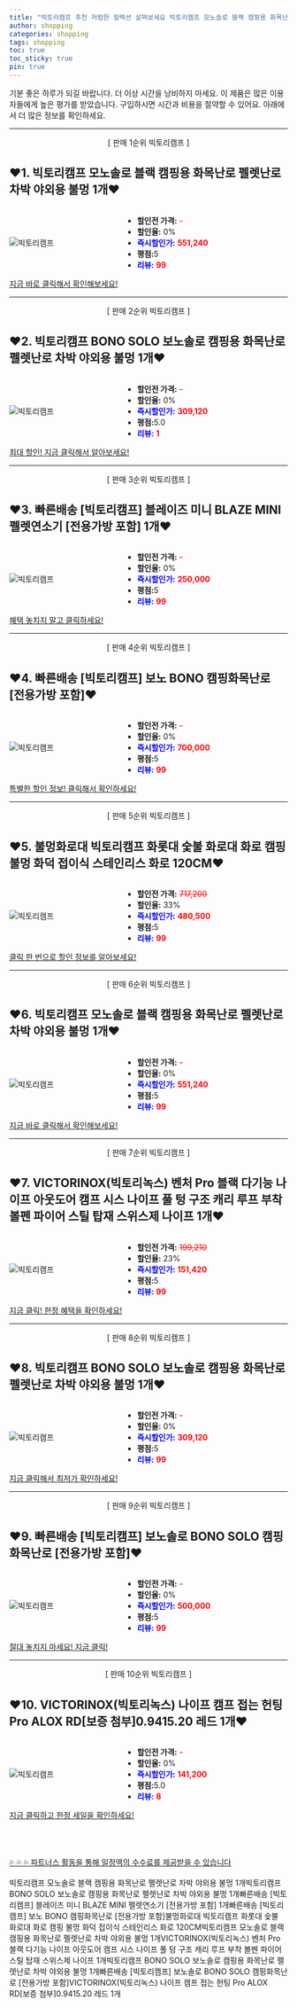 ```yaml
---
title: "빅토리캠프 추천 저렴한 컬렉션 살펴보세요 빅토리캠프 모노솔로 블랙 캠핑용 화목난로"
author: shopping
categories: shopping
tags: shopping
toc: true
toc_sticky: true
pin: true
---
```

기분 좋은 하루가 되길 바랍니다. 더 이상 시간을 낭비하지 마세요. 이 제품은 많은 이용자들에게 높은 평가를 받았습니다. 구입하시면 시간과 비용을 절약할 수 있어요. 아래에서 더 많은 정보를 확인하세요.

---
<p class="toplist" style="margin: 0 auto; display: block; width: fit-content;">[ 판매 1순위 빅토리캠프 ]</p>

<h2><strong>❤️1. 빅토리캠프 모노솔로 블랙 캠핑용 화목난로 펠렛난로 차박 야외용 불멍 1개❤️</strong></h2>

<div style="display: flex; align-items: center;">
    <div style="flex: 0.4;">
        <img src="https://thumbnail7.coupangcdn.com/thumbnails/remote/230x230ex/image/vendor_inventory/182f/8148bde7415a3abad5ce3c45bf40b3acf6a9a7aa4c6f4e40d8298de1f4f9.jpg" alt="빅토리캠프" style="max-width: 100%;">
    </div>
    <div style="flex: 0.6; margin-left: 10px;">
        <ul>
            <li><strong>할인전 가격:</strong> <del style="color: red;">-</del></li>
            <li><strong>할인율:</strong> 0%</li>
            <li><span style='color:blue'><strong>즉시할인가:</strong></span> <span style='color:red'><strong>551,240</strong></span></li>
            <li><strong>평점:</strong>5</li>
            <li><span style='color:blue'><strong>리뷰:</strong></span> <span style='color:red'><strong>99</strong></span></li>
        </ul>
    </div>
</div>
<div class="center">
    <a href="https://selin100587001.github.io?lptag=AF9450613&subid=githubio&pageKey=7560448223&traceid=V0-153&itemId=19917282348&vendorItemId=85424342582" class="myButton">
        지금 바로 클릭해서 확인해보세요!
    </a>
</div>


---
<p class="toplist" style="margin: 0 auto; display: block; width: fit-content;">[ 판매 2순위 빅토리캠프 ]</p>

<h2><strong>❤️2. 빅토리캠프 BONO SOLO 보노솔로 캠핑용 화목난로 펠렛난로 차박 야외용 불멍 1개❤️</strong></h2>

<div style="display: flex; align-items: center;">
    <div style="flex: 0.4;">
        <img src="https://thumbnail8.coupangcdn.com/thumbnails/remote/230x230ex/image/vendor_inventory/745f/f9b62fb8a707fb63517851b397f8ed94ac680cee1fb26c7a5bf940b05b9f.jpg" alt="빅토리캠프" style="max-width: 100%;">
    </div>
    <div style="flex: 0.6; margin-left: 10px;">
        <ul>
            <li><strong>할인전 가격:</strong> <del style="color: red;">-</del></li>
            <li><strong>할인율:</strong> 0%</li>
            <li><span style='color:blue'><strong>즉시할인가:</strong></span> <span style='color:red'><strong>309,120</strong></span></li>
            <li><strong>평점:</strong>5.0</li>
            <li><span style='color:blue'><strong>리뷰:</strong></span> <span style='color:red'><strong>1</strong></span></li>
        </ul>
    </div>
</div>
<div class="center">
    <a href="https://selin100587001.github.io?lptag=AF9450613&subid=githubio&pageKey=7560448164&traceid=V0-153&itemId=19917282204&vendorItemId=85389963841" class="myButton">
        최대 할인! 지금 클릭해서 알아보세요!
    </a>
</div>


---
<p class="toplist" style="margin: 0 auto; display: block; width: fit-content;">[ 판매 3순위 빅토리캠프 ]</p>

<h2><strong>❤️3. 빠른배송 [빅토리캠프] 블레이즈 미니 BLAZE MINI 펠렛연소기 [전용가방 포함] 1개❤️</strong></h2>

<div style="display: flex; align-items: center;">
    <div style="flex: 0.4;">
        <img src="https://thumbnail9.coupangcdn.com/thumbnails/remote/230x230ex/image/vendor_inventory/e017/eb756dc50fcbf8b67d9b01e5ec9b23b1fc81b7b0b62e87509d91cba07180.jpeg" alt="빅토리캠프" style="max-width: 100%;">
    </div>
    <div style="flex: 0.6; margin-left: 10px;">
        <ul>
            <li><strong>할인전 가격:</strong> <del style="color: red;">-</del></li>
            <li><strong>할인율:</strong> 0%</li>
            <li><span style='color:blue'><strong>즉시할인가:</strong></span> <span style='color:red'><strong>250,000</strong></span></li>
            <li><strong>평점:</strong>5</li>
            <li><span style='color:blue'><strong>리뷰:</strong></span> <span style='color:red'><strong>99</strong></span></li>
        </ul>
    </div>
</div>
<div class="center">
    <a href="https://selin100587001.github.io?lptag=AF9450613&subid=githubio&pageKey=6425645387&traceid=V0-153&itemId=13843679494&vendorItemId=81093765697" class="myButton">
        혜택 놓치지 말고 클릭하세요!
    </a>
</div>


---
<p class="toplist" style="margin: 0 auto; display: block; width: fit-content;">[ 판매 4순위 빅토리캠프 ]</p>

<h2><strong>❤️4. 빠른배송 [빅토리캠프] 보노 BONO 캠핑화목난로 [전용가방 포함]❤️</strong></h2>

<div style="display: flex; align-items: center;">
    <div style="flex: 0.4;">
        <img src="https://thumbnail7.coupangcdn.com/thumbnails/remote/230x230ex/image/vendor_inventory/c52b/261ea364808faed37ad918e69819add0d8023f3848208b963137737a3bab.jpeg" alt="빅토리캠프" style="max-width: 100%;">
    </div>
    <div style="flex: 0.6; margin-left: 10px;">
        <ul>
            <li><strong>할인전 가격:</strong> <del style="color: red;">-</del></li>
            <li><strong>할인율:</strong> 0%</li>
            <li><span style='color:blue'><strong>즉시할인가:</strong></span> <span style='color:red'><strong>700,000</strong></span></li>
            <li><strong>평점:</strong>5</li>
            <li><span style='color:blue'><strong>리뷰:</strong></span> <span style='color:red'><strong>99</strong></span></li>
        </ul>
    </div>
</div>
<div class="center">
    <a href="https://selin100587001.github.io?lptag=AF9450613&subid=githubio&pageKey=6425632168&traceid=V0-153&itemId=13843618689&vendorItemId=81093704744" class="myButton">
        특별한 할인 정보! 클릭해서 확인하세요!
    </a>
</div>


---
<p class="toplist" style="margin: 0 auto; display: block; width: fit-content;">[ 판매 5순위 빅토리캠프 ]</p>

<h2><strong>❤️5. 불멍화로대 빅토리캠프 화롯대 숯불 화로대 화로 캠핑 불멍 화덕 접이식 스테인리스 화로 120CM❤️</strong></h2>

<div style="display: flex; align-items: center;">
    <div style="flex: 0.4;">
        <img src="https://thumbnail6.coupangcdn.com/thumbnails/remote/230x230ex/image/vendor_inventory/5c0f/8b7179edea1b992a5bb189e6cfb6d5437b119fff8665f2823a93ca087964.jpg" alt="빅토리캠프" style="max-width: 100%;">
    </div>
    <div style="flex: 0.6; margin-left: 10px;">
        <ul>
            <li><strong>할인전 가격:</strong> <del style="color: red;">717,200</del></li>
            <li><strong>할인율:</strong> 33%</li>
            <li><span style='color:blue'><strong>즉시할인가:</strong></span> <span style='color:red'><strong>480,500</strong></span></li>
            <li><strong>평점:</strong>5</li>
            <li><span style='color:blue'><strong>리뷰:</strong></span> <span style='color:red'><strong>99</strong></span></li>
        </ul>
    </div>
</div>
<div class="center">
    <a href="https://selin100587001.github.io?lptag=AF9450613&subid=githubio&pageKey=7216819554&traceid=V0-153&itemId=18278076005&vendorItemId=90725503743" class="myButton">
        클릭 한 번으로 할인 정보를 알아보세요!
    </a>
</div>


---
<p class="toplist" style="margin: 0 auto; display: block; width: fit-content;">[ 판매 6순위 빅토리캠프 ]</p>

<h2><strong>❤️6. 빅토리캠프 모노솔로 블랙 캠핑용 화목난로 펠렛난로 차박 야외용 불멍 1개❤️</strong></h2>

<div style="display: flex; align-items: center;">
    <div style="flex: 0.4;">
        <img src="https://thumbnail7.coupangcdn.com/thumbnails/remote/230x230ex/image/vendor_inventory/182f/8148bde7415a3abad5ce3c45bf40b3acf6a9a7aa4c6f4e40d8298de1f4f9.jpg" alt="빅토리캠프" style="max-width: 100%;">
    </div>
    <div style="flex: 0.6; margin-left: 10px;">
        <ul>
            <li><strong>할인전 가격:</strong> <del style="color: red;">-</del></li>
            <li><strong>할인율:</strong> 0%</li>
            <li><span style='color:blue'><strong>즉시할인가:</strong></span> <span style='color:red'><strong>551,240</strong></span></li>
            <li><strong>평점:</strong>5</li>
            <li><span style='color:blue'><strong>리뷰:</strong></span> <span style='color:red'><strong>99</strong></span></li>
        </ul>
    </div>
</div>
<div class="center">
    <a href="https://selin100587001.github.io?lptag=AF9450613&subid=githubio&pageKey=7558731419&traceid=V0-153&itemId=19908951596&vendorItemId=85424342419" class="myButton">
        지금 바로 클릭해서 확인해보세요!
    </a>
</div>


---
<p class="toplist" style="margin: 0 auto; display: block; width: fit-content;">[ 판매 7순위 빅토리캠프 ]</p>

<h2><strong>❤️7. VICTORINOX(빅토리녹스) 벤처 Pro 블랙 다기능 나이프 아웃도어 캠프 시스 나이프 풀 텅 구조 캐리 루프 부착 볼펜 파이어 스틸 탑재 스위스제 나이프 1개❤️</strong></h2>

<div style="display: flex; align-items: center;">
    <div style="flex: 0.4;">
        <img src="https://thumbnail6.coupangcdn.com/thumbnails/remote/230x230ex/image/vendor_inventory/a025/e7d01068253a38608b1469c75e3c69bbb689ea7e40e7d362944debd41b8a.jpg" alt="빅토리캠프" style="max-width: 100%;">
    </div>
    <div style="flex: 0.6; margin-left: 10px;">
        <ul>
            <li><strong>할인전 가격:</strong> <del style="color: red;">199,210</del></li>
            <li><strong>할인율:</strong> 23%</li>
            <li><span style='color:blue'><strong>즉시할인가:</strong></span> <span style='color:red'><strong>151,420</strong></span></li>
            <li><strong>평점:</strong>5</li>
            <li><span style='color:blue'><strong>리뷰:</strong></span> <span style='color:red'><strong>99</strong></span></li>
        </ul>
    </div>
</div>
<div class="center">
    <a href="https://selin100587001.github.io?lptag=AF9450613&subid=githubio&pageKey=7557982633&traceid=V0-153&itemId=19905708253&vendorItemId=88987483167" class="myButton">
        지금 클릭! 한정 혜택을 확인하세요!
    </a>
</div>


---
<p class="toplist" style="margin: 0 auto; display: block; width: fit-content;">[ 판매 8순위 빅토리캠프 ]</p>

<h2><strong>❤️8. 빅토리캠프 BONO SOLO 보노솔로 캠핑용 화목난로 펠렛난로 차박 야외용 불멍 1개❤️</strong></h2>

<div style="display: flex; align-items: center;">
    <div style="flex: 0.4;">
        <img src="https://thumbnail8.coupangcdn.com/thumbnails/remote/230x230ex/image/vendor_inventory/745f/f9b62fb8a707fb63517851b397f8ed94ac680cee1fb26c7a5bf940b05b9f.jpg" alt="빅토리캠프" style="max-width: 100%;">
    </div>
    <div style="flex: 0.6; margin-left: 10px;">
        <ul>
            <li><strong>할인전 가격:</strong> <del style="color: red;">-</del></li>
            <li><strong>할인율:</strong> 0%</li>
            <li><span style='color:blue'><strong>즉시할인가:</strong></span> <span style='color:red'><strong>309,120</strong></span></li>
            <li><strong>평점:</strong>5</li>
            <li><span style='color:blue'><strong>리뷰:</strong></span> <span style='color:red'><strong>99</strong></span></li>
        </ul>
    </div>
</div>
<div class="center">
    <a href="https://selin100587001.github.io?lptag=AF9450613&subid=githubio&pageKey=7558731713&traceid=V0-153&itemId=19908953342&vendorItemId=85389963707" class="myButton">
        지금 클릭해서 최저가 확인하세요!
    </a>
</div>


---
<p class="toplist" style="margin: 0 auto; display: block; width: fit-content;">[ 판매 9순위 빅토리캠프 ]</p>

<h2><strong>❤️9. 빠른배송 [빅토리캠프] 보노솔로 BONO SOLO 캠핑화목난로 [전용가방 포함]❤️</strong></h2>

<div style="display: flex; align-items: center;">
    <div style="flex: 0.4;">
        <img src="https://thumbnail10.coupangcdn.com/thumbnails/remote/230x230ex/image/vendor_inventory/8968/a12b3eac26713c1886325340ee2d12670f45de4595412872cdd97a8ae133.jpeg" alt="빅토리캠프" style="max-width: 100%;">
    </div>
    <div style="flex: 0.6; margin-left: 10px;">
        <ul>
            <li><strong>할인전 가격:</strong> <del style="color: red;">-</del></li>
            <li><strong>할인율:</strong> 0%</li>
            <li><span style='color:blue'><strong>즉시할인가:</strong></span> <span style='color:red'><strong>500,000</strong></span></li>
            <li><strong>평점:</strong>5</li>
            <li><span style='color:blue'><strong>리뷰:</strong></span> <span style='color:red'><strong>99</strong></span></li>
        </ul>
    </div>
</div>
<div class="center">
    <a href="https://selin100587001.github.io?lptag=AF9450613&subid=githubio&pageKey=6425635084&traceid=V0-153&itemId=13843632604&vendorItemId=81093718756" class="myButton">
        절대 놓치지 마세요! 지금 클릭!
    </a>
</div>


---
<p class="toplist" style="margin: 0 auto; display: block; width: fit-content;">[ 판매 10순위 빅토리캠프 ]</p>

<h2><strong>❤️10. VICTORINOX(빅토리녹스) 나이프 캠프 접는 헌팅 Pro ALOX RD[보증 첨부]0.9415.20 레드 1개❤️</strong></h2>

<div style="display: flex; align-items: center;">
    <div style="flex: 0.4;">
        <img src="https://thumbnail9.coupangcdn.com/thumbnails/remote/230x230ex/image/vendor_inventory/9511/1d4e5488bfe3ffd643c434508a77ef622c393ad2429d8946e2a694998d41.jpg" alt="빅토리캠프" style="max-width: 100%;">
    </div>
    <div style="flex: 0.6; margin-left: 10px;">
        <ul>
            <li><strong>할인전 가격:</strong> <del style="color: red;">-</del></li>
            <li><strong>할인율:</strong> 0%</li>
            <li><span style='color:blue'><strong>즉시할인가:</strong></span> <span style='color:red'><strong>141,200</strong></span></li>
            <li><strong>평점:</strong>5.0</li>
            <li><span style='color:blue'><strong>리뷰:</strong></span> <span style='color:red'><strong>8</strong></span></li>
        </ul>
    </div>
</div>
<div class="center">
    <a href="https://selin100587001.github.io?lptag=AF9450613&subid=githubio&pageKey=6985913991&traceid=V0-153&itemId=17081406125&vendorItemId=86144386657" class="myButton">
        지금 클릭하고 한정 세일을 확인하세요!
    </a>
</div>

<br><br><br>[💦 💦 💦 파트너스 활동을 통해 일정액의 수수료를 제공받을 수 있습니다](https://link.coupang.com/a/bcpT2c)<br><br>빅토리캠프 모노솔로 블랙 캠핑용 화목난로 펠렛난로 차박 야외용 불멍 1개빅토리캠프 BONO SOLO 보노솔로 캠핑용 화목난로 펠렛난로 차박 야외용 불멍 1개빠른배송 [빅토리캠프] 블레이즈 미니 BLAZE MINI 펠렛연소기 [전용가방 포함] 1개빠른배송 [빅토리캠프] 보노 BONO 캠핑화목난로 [전용가방 포함]불멍화로대 빅토리캠프 화롯대 숯불 화로대 화로 캠핑 불멍 화덕 접이식 스테인리스 화로 120CM빅토리캠프 모노솔로 블랙 캠핑용 화목난로 펠렛난로 차박 야외용 불멍 1개VICTORINOX(빅토리녹스) 벤처 Pro 블랙 다기능 나이프 아웃도어 캠프 시스 나이프 풀 텅 구조 캐리 루프 부착 볼펜 파이어 스틸 탑재 스위스제 나이프 1개빅토리캠프 BONO SOLO 보노솔로 캠핑용 화목난로 펠렛난로 차박 야외용 불멍 1개빠른배송 [빅토리캠프] 보노솔로 BONO SOLO 캠핑화목난로 [전용가방 포함]VICTORINOX(빅토리녹스) 나이프 캠프 접는 헌팅 Pro ALOX RD[보증 첨부]0.9415.20 레드 1개